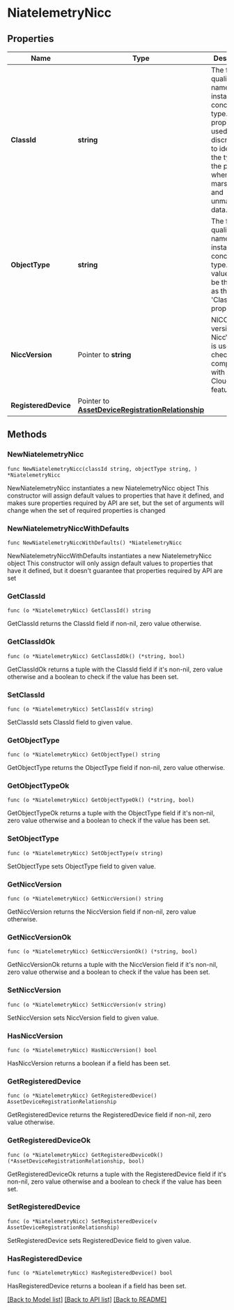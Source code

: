 # NiatelemetryNicc

## Properties

Name | Type | Description | Notes
------------ | ------------- | ------------- | -------------
**ClassId** | **string** | The fully-qualified name of the instantiated, concrete type. This property is used as a discriminator to identify the type of the payload when marshaling and unmarshaling data. | [default to "niatelemetry.Nicc"]
**ObjectType** | **string** | The fully-qualified name of the instantiated, concrete type. The value should be the same as the &#39;ClassId&#39; property. | [default to "niatelemetry.Nicc"]
**NiccVersion** | Pointer to **string** | NICC version. NiccVersion is used to check compatibility with Nexus Cloud features. | [optional] 
**RegisteredDevice** | Pointer to [**AssetDeviceRegistrationRelationship**](AssetDeviceRegistrationRelationship.md) |  | [optional] 

## Methods

### NewNiatelemetryNicc

`func NewNiatelemetryNicc(classId string, objectType string, ) *NiatelemetryNicc`

NewNiatelemetryNicc instantiates a new NiatelemetryNicc object
This constructor will assign default values to properties that have it defined,
and makes sure properties required by API are set, but the set of arguments
will change when the set of required properties is changed

### NewNiatelemetryNiccWithDefaults

`func NewNiatelemetryNiccWithDefaults() *NiatelemetryNicc`

NewNiatelemetryNiccWithDefaults instantiates a new NiatelemetryNicc object
This constructor will only assign default values to properties that have it defined,
but it doesn't guarantee that properties required by API are set

### GetClassId

`func (o *NiatelemetryNicc) GetClassId() string`

GetClassId returns the ClassId field if non-nil, zero value otherwise.

### GetClassIdOk

`func (o *NiatelemetryNicc) GetClassIdOk() (*string, bool)`

GetClassIdOk returns a tuple with the ClassId field if it's non-nil, zero value otherwise
and a boolean to check if the value has been set.

### SetClassId

`func (o *NiatelemetryNicc) SetClassId(v string)`

SetClassId sets ClassId field to given value.


### GetObjectType

`func (o *NiatelemetryNicc) GetObjectType() string`

GetObjectType returns the ObjectType field if non-nil, zero value otherwise.

### GetObjectTypeOk

`func (o *NiatelemetryNicc) GetObjectTypeOk() (*string, bool)`

GetObjectTypeOk returns a tuple with the ObjectType field if it's non-nil, zero value otherwise
and a boolean to check if the value has been set.

### SetObjectType

`func (o *NiatelemetryNicc) SetObjectType(v string)`

SetObjectType sets ObjectType field to given value.


### GetNiccVersion

`func (o *NiatelemetryNicc) GetNiccVersion() string`

GetNiccVersion returns the NiccVersion field if non-nil, zero value otherwise.

### GetNiccVersionOk

`func (o *NiatelemetryNicc) GetNiccVersionOk() (*string, bool)`

GetNiccVersionOk returns a tuple with the NiccVersion field if it's non-nil, zero value otherwise
and a boolean to check if the value has been set.

### SetNiccVersion

`func (o *NiatelemetryNicc) SetNiccVersion(v string)`

SetNiccVersion sets NiccVersion field to given value.

### HasNiccVersion

`func (o *NiatelemetryNicc) HasNiccVersion() bool`

HasNiccVersion returns a boolean if a field has been set.

### GetRegisteredDevice

`func (o *NiatelemetryNicc) GetRegisteredDevice() AssetDeviceRegistrationRelationship`

GetRegisteredDevice returns the RegisteredDevice field if non-nil, zero value otherwise.

### GetRegisteredDeviceOk

`func (o *NiatelemetryNicc) GetRegisteredDeviceOk() (*AssetDeviceRegistrationRelationship, bool)`

GetRegisteredDeviceOk returns a tuple with the RegisteredDevice field if it's non-nil, zero value otherwise
and a boolean to check if the value has been set.

### SetRegisteredDevice

`func (o *NiatelemetryNicc) SetRegisteredDevice(v AssetDeviceRegistrationRelationship)`

SetRegisteredDevice sets RegisteredDevice field to given value.

### HasRegisteredDevice

`func (o *NiatelemetryNicc) HasRegisteredDevice() bool`

HasRegisteredDevice returns a boolean if a field has been set.


[[Back to Model list]](../README.md#documentation-for-models) [[Back to API list]](../README.md#documentation-for-api-endpoints) [[Back to README]](../README.md)


